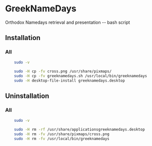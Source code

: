 # GreekNameDays
Orthodox Namedays retrieval and presentation -- bash script

## Installation

### All

```bash
	sudo -v
	
	sudo -H cp -fv cross.png /usr/share/pixmaps/
	sudo -H cp -fv greeknamedays.sh /usr/local/bin/greeknamedays
	sudo -H desktop-file-install greeknamedays.desktop

```

## Uninstallation

### All

```bash
	sudo -v
	
	sudo -H rm -rf /usr/share/applicationsgreeknamedays.desktop
	sudo -H rm -fv /usr/share/pixmaps/cross.png
	sudo -H rm -fv /usr/local/bin/greeknamedays

```

